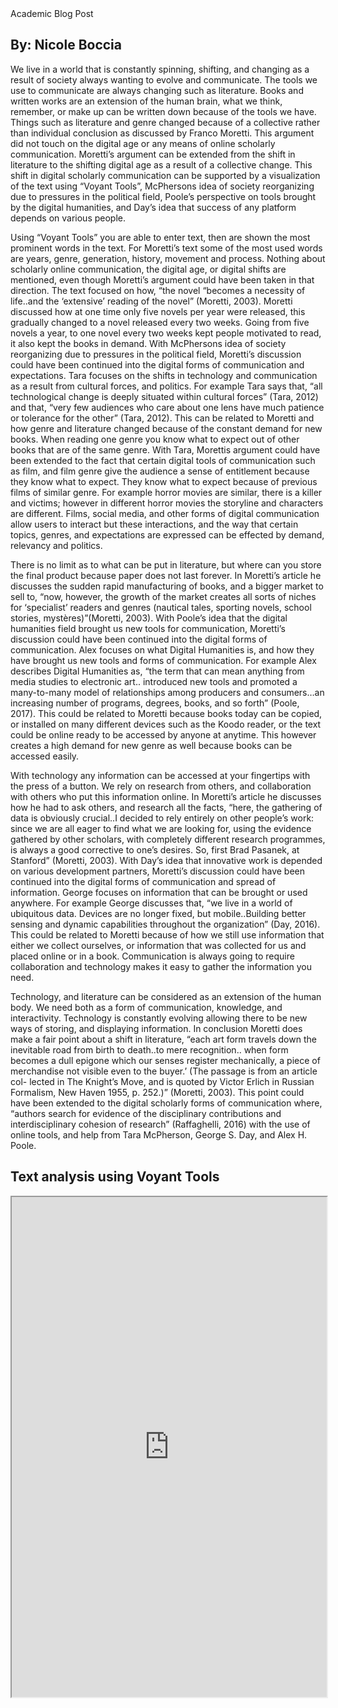 <head>Academic Blog Post</head>
<h2>By: Nicole Boccia</h2>
<body>
<p>We live in a world that is constantly spinning, shifting, and changing as a result of society always wanting to evolve and communicate. The tools we use to communicate are always changing such as literature. Books and written works are an extension of the human brain, what we think, remember, or make up can be written down because of the tools we have. Things such as literature and genre changed because of a collective rather than individual conclusion as discussed by Franco Moretti. This argument did not touch on the digital age or any means of online scholarly communication. Moretti’s argument can be extended from the shift in literature to the shifting digital age as a result of a collective change. This shift in digital scholarly communication can be supported by a visualization of the text using “Voyant Tools”, McPhersons idea of society reorganizing due to pressures in the political field, Poole’s perspective on tools brought by the digital humanities, and Day’s idea that success of any platform depends on various people.</p>
<p>	Using “Voyant Tools” you are able to enter text, then are shown the most prominent words in the text. For Moretti’s text some of the most used words are years, genre, generation, history, movement and process. Nothing about scholarly online communication, the digital age, or digital shifts are mentioned, even though Moretti’s argument could have been taken in that direction. The text focused on how, “the novel “becomes a necessity of life..and the ‘extensive’ reading of the novel” (Moretti, 2003). Moretti discussed how at one time only five novels per year were released, this gradually changed to a novel released every two weeks. Going from five novels a year, to one novel every two weeks kept people motivated to read, it also kept the books in demand. With McPhersons idea of society reorganizing due to pressures in the political field, Moretti’s discussion could have been continued into the digital forms of communication and expectations. Tara focuses on the shifts in technology and communication as a result from cultural forces, and politics. For example Tara says that, “all technological change is deeply situated within cultural forces” (Tara, 2012) and that, “very few audiences who care about one lens have much patience or tolerance for the other” (Tara, 2012). This can be related to Moretti and how genre and literature changed because of the constant demand for new books. When reading one genre you know what to expect out of other books that are of the same genre. With Tara, Morettis argument could have been extended to the fact that certain digital tools of communication such as film, and film genre give the audience a sense of entitlement because they know what to expect. They know what to expect because of previous films of similar genre. For example horror movies are similar, there is a killer and victims; however in different horror movies the storyline and characters are different. Films, social media, and other forms of digital communication allow users to interact but these interactions, and the way that certain topics, genres, and expectations are expressed can be effected by demand, relevancy and politics.</p>
<p>	There is no limit as to what can be put in literature, but where can you store the final product because paper does not last forever. In Moretti’s article he discusses the sudden rapid manufacturing of books, and a bigger market to sell to, “now, however, the growth of the market creates all sorts of niches for ‘specialist’ readers and genres (nautical tales, sporting novels, school stories, mystères)”(Moretti, 2003). With Poole’s idea that the digital humanities field brought us new tools for communication, Moretti’s discussion could have been continued into the digital forms of communication. Alex focuses on what Digital Humanities is, and how they have brought us new tools and forms of communication. For example Alex describes Digital Humanities as, “the term that can mean anything from media studies to electronic art..
introduced new tools and promoted a many-to-many model of relationships among producers and consumers…an increasing number of programs, degrees, books, and so forth” (Poole, 2017). This could be related to Moretti because books today can be copied, or installed on many different devices such as the  Koodo reader, or the text could be online ready to be accessed by anyone at anytime. This however creates a high demand for new genre as well because books can be accessed easily.</p>
<p>  With technology any information can be accessed at your fingertips with the press of a button. We rely on research from others, and collaboration with others who put this information online. In Moretti’s article he discusses how he had to ask others, and research all the facts, “here, the gathering of data is obviously crucial..I decided to rely entirely on other people’s work: since we are all eager to find what we are looking for, using the evidence gathered by other scholars, with completely different research programmes, is always a good corrective to one’s desires. So, first Brad Pasanek, at Stanford” (Moretti, 2003). With Day’s idea that innovative work is depended on various development partners, Moretti’s discussion could have been continued into the digital forms of communication and spread of information. George focuses on information that can be brought or used anywhere. For example George discusses that, “we live in a world of ubiquitous data. Devices are no longer fixed, but mobile..Building better sensing and dynamic capabilities throughout the organization” (Day, 2016). This could be related to Moretti because of how we still use information that either we collect ourselves, or information that was collected for us and placed online or in a book. Communication is always going to require collaboration and technology makes it easy to gather the information you need.</p>
<p>	Technology, and literature can be considered as an extension of the human body. We need both as a form of communication, knowledge, and interactivity. Technology is constantly evolving allowing there to be new ways of storing, and displaying information. In conclusion Moretti does make a fair point about a shift in literature, “each art form travels down the inevitable road from birth to death..to mere recognition.. when form becomes a dull epigone which our senses register mechanically, a piece of merchandise not visible even to the buyer.’ (The passage is from an article col- lected in The Knight’s Move, and is quoted by Victor Erlich in Russian Formalism, New Haven 1955, p. 252.)” (Moretti, 2003). This point could have been extended to the digital scholarly forms of communication where, “authors search for evidence of the disciplinary contributions and interdisciplinary cohesion of research” (Raffaghelli, 2016) with the use of online tools, and help from Tara McPherson, George S. Day, and Alex H. Poole.
</p>
</body>
<h2>Text analysis using Voyant Tools</h2>
<iframe style="width: 100%; height: 800px" src="http://voyant-tools.org/?corpus=c1da8608e8b9eca66ea77373674eb3a6&view=Cirrus"></iframe>


